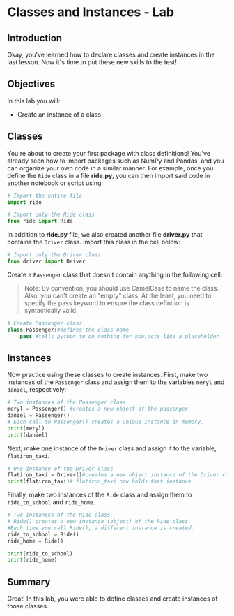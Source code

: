 
# Classes and Instances - Lab

## Introduction

Okay, you've learned how to declare classes and create instances in the last lesson. Now it's time to put these new skills to the test!

## Objectives

In this lab you will: 

* Create an instance of a class

## Classes


You're about to create your first package with class definitions! You've already seen how to import packages such as NumPy and Pandas, and you can organize your own code in a similar manner. For example, once you define the `Ride` class in a file **ride.py**, you can then import said code in another notebook or script using:


```python
# Import the entire file
import ride

# Import only the Ride class
from ride import Ride
```

In addition to **ride.py** file, we also created another file **driver.py** that contains the `Driver` class. Import this class in the cell below: 


```python
# Import only the Driver class
from driver import Driver

```

Create a `Passenger` class that doesn't contain anything in the following cell: 

> Note: By convention, you should use CamelCase to name the class. Also, you can't create an "empty" class. At the least, you need to specify the pass keyword to ensure the class definition is syntactically valid. 


```python
# Create Passenger class
class Passenger:#defines the class name
    pass #tells python to do nothing for now,acts like a placeholder 
```

## Instances

Now practice using these classes to create instances. First, make two instances of the `Passenger` class and assign them to the variables `meryl` and `daniel`, respectively: 


```python
# Two instances of the Passenger class
meryl = Passenger() #creates a new object of the passenger
daniel = Passenger()
# Each call to Passenger() creates a unique instance in memory.
print(meryl)
print(daniel)
```

Next, make one instance of the `Driver` class and assign it to the variable, `flatiron_taxi`.


```python
# One instance of the Driver class
flatiron_taxi = Driver()#creates a new object instance of the Driver class
print(flatiron_taxi)# flatiron_taxi now holds that instance
```

Finally, make two instances of the `Ride` class and assign them to `ride_to_school` and `ride_home`. 


```python
# Two instances of the Ride class
# Ride() creates a new instance (object) of the Ride class
#Each time you call Ride(), a different instance is created.
ride_to_school = Ride()
ride_home = Ride()

print(ride_to_school)
print(ride_home)
```

## Summary
Great! In this lab, you were able to define classes and create instances of those classes.
